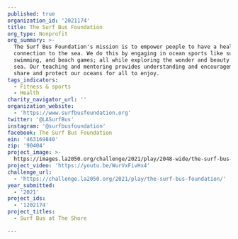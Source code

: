 ```yaml
---
published: true
organization_id: '2021174'
title: The Surf Bus Foundation
org_type: Nonprofit
org_summary: >-
  The Surf Bus Foundation's mission is to empower people to have a healing
  connection to the sea. We do this by engaging in ocean sports like surfing,
  swimming, and beach games; all while exploring the wonder and beauty of the
  sea. Our teaching and mentoring provides understanding and encouragement to
  share and protect our oceans for all to enjoy.
tags_indicators:
  - Fitness & sports
  - Health
charity_navigator_url: ''
organization_website:
  - 'https://www.surfbusfoundation.org'
twitter: '@LASurfBus'
instagram: '@surfbusfoundation'
facebook: The Surf Bus Foundation
ein: '463169840'
zip: '90404'
project_image: >-
  https://images.la2050.org/challenge/2021/play/2048-wide/the-surf-bus-foundation.jpg
project_video: 'https://youtu.be/WurVxFivHx4'
challenge_url:
  - 'https://challenge.la2050.org/2021/play/the-surf-bus-foundation/'
year_submitted:
  - '2021'
project_ids:
  - '1202174'
project_titles:
  - Surf Bus at The Shore

---
```

